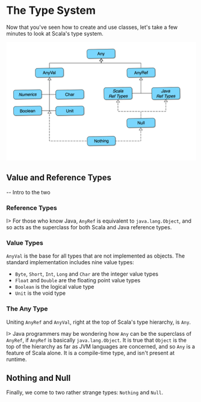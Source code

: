# The Type System

Now that you've seen how to create and use classes, let's take a few minutes to look at Scala's type system.

![The Scala Type System](images/Scala_Types2.png)

## Value and Reference Types
-- Intro to the two

### Reference Types

I> For those who know Java, `AnyRef` is equivalent to `java.lang.Object`, and so acts as the superclass for both Scala and Java reference types.

### Value Types

`AnyVal` is the base for all types that are not implemented as objects. The standard implementation includes nine value types:

   * `Byte`, `Short`, `Int`, `Long` and `Char` are the integer value types
   * `Float` and `Double` are the floating point value types
   * `Boolean` is the logical value type
   * `Unit` is the void type

### The Any Type

Uniting `AnyRef` and `AnyVal`, right at the top of Scala's type hierarchy, is `Any`.

I> Java programmers may be wondering how `Any` can be the superclass of `AnyRef`, if `AnyRef` is basically `java.lang.Object`. It is true that `Object` is the top of the hierarchy as far as JVM languages are concerned, and so `Any` is a feature of Scala alone. It is a compile-time type, and isn't present at runtime.

## Nothing and Null

Finally, we come to two rather strange types: `Nothing` and `Null`.